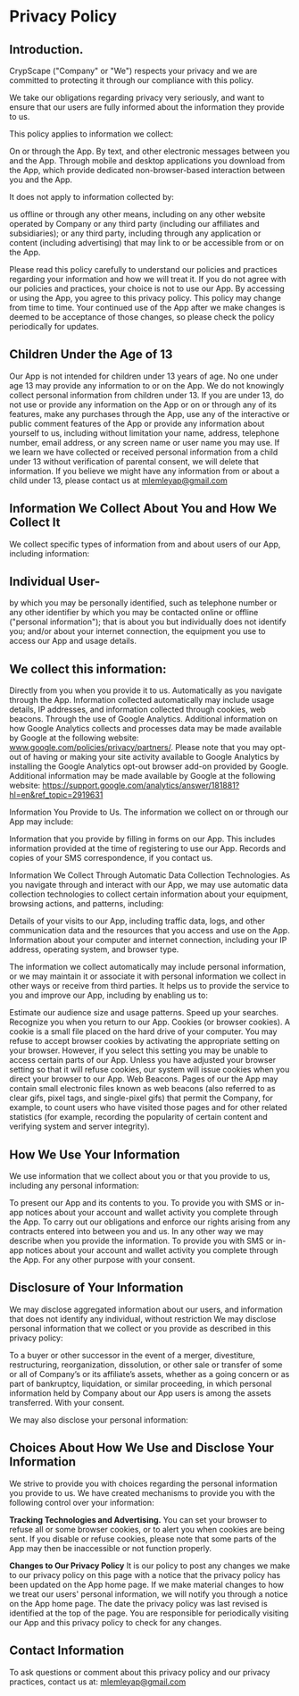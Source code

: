 # Privacy Policy

## Introduction.

CrypScape ("Company" or "We") respects your privacy and we are committed to protecting it through our compliance with this policy.

We take our obligations regarding privacy very seriously, and want to ensure that our users are fully informed about the information they provide to us.

This policy applies to information we collect:


On or through the App.
By text, and other electronic messages between you and the App.
Through mobile and desktop applications you download from the App, which provide dedicated non-browser-based interaction between you and the App.

It does not apply to information collected by:


us offline or through any other means, including on any other website operated by Company or any third party (including our affiliates and subsidiaries); or
any third party, including through any application or content (including advertising) that may link to or be accessible from or on the App.

Please read this policy carefully to understand our policies and practices regarding your information and how we will treat it. If you do not agree with our policies and practices, your choice is not to use our App. By accessing or using the App, you agree to this privacy policy. This policy may change from time to time. Your continued use of the App after we make changes is deemed to be acceptance of those changes, so please check the policy periodically for updates.


## Children Under the Age of 13
Our App is not intended for children under 13 years of age. No one under age 13 may provide any information to or on the App. We do not knowingly collect personal information from children under 13. If you are under 13, do not use or provide any information on the App or on or through any of its features, make any purchases through the App, use any of the interactive or public comment features of the App or provide any information about yourself to us, including without limitation your name, address, telephone number, email address, or any screen name or user name you may use. If we learn we have collected or received personal information from a child under 13 without verification of parental consent, we will delete that information. If you believe we might have any information from or about a child under 13, please contact us at mlemleyap@gmail.com


## Information We Collect About You and How We Collect It
We collect specific types of information from and about users of our App, including information:


## Individual User-
by which you may be personally identified, such as telephone number or any other identifier by which you may be contacted online or offline ("personal information");
that is about you but individually does not identify you; and/or
about your internet connection, the equipment you use to access our App and usage details.

## We collect this information:
Directly from you when you provide it to us.
Automatically as you navigate through the App. Information collected automatically may include usage details, IP addresses, and information collected through cookies, web beacons.
Through the use of Google Analytics. Additional information on how Google Analytics collects and processes data may be made available by Google at the following website: www.google.com/policies/privacy/partners/.
Please note that you may opt-out of having or making your site activity available to Google Analytics by installing the Google Analytics opt-out browser add-on provided by Google. Additional information may be made available by Google at the following website: https://support.google.com/analytics/answer/181881?hl=en&ref_topic=2919631

Information You Provide to Us. The information we collect on or through our App may include:


Information that you provide by filling in forms on our App. This includes information provided at the time of registering to use our App.
Records and copies of your SMS correspondence, if you contact us.

Information We Collect Through Automatic Data Collection Technologies. As you navigate through and interact with our App, we may use automatic data collection technologies to collect certain information about your equipment, browsing actions, and patterns, including:


Details of your visits to our App, including traffic data, logs, and other communication data and the resources that you access and use on the App.
Information about your computer and internet connection, including your IP address, operating system, and browser type.

The information we collect automatically may include personal information, or we may maintain it or associate it with personal information we collect in other ways or receive from third parties. It helps us to provide the service to you and improve our App, including by enabling us to:


Estimate our audience size and usage patterns.
Speed up your searches.
Recognize you when you return to our App.
Cookies (or browser cookies). A cookie is a small file placed on the hard drive of your computer. You may refuse to accept browser cookies by activating the appropriate setting on your browser. However, if you select this setting you may be unable to access certain parts of our App. Unless you have adjusted your browser setting so that it will refuse cookies, our system will issue cookies when you direct your browser to our App.
Web Beacons. Pages of our the App may contain small electronic files known as web beacons (also referred to as clear gifs, pixel tags, and single-pixel gifs) that permit the Company, for example, to count users who have visited those pages and for other related statistics (for example, recording the popularity of certain content and verifying system and server integrity).

## How We Use Your Information
We use information that we collect about you or that you provide to us, including any personal information:


To present our App and its contents to you.
To provide you with SMS or in-app notices about your account and wallet activity you complete through the App.
To carry out our obligations and enforce our rights arising from any contracts entered into between you and us.
In any other way we may describe when you provide the information.
To provide you with SMS or in-app notices about your account and wallet activity you complete through the App.
For any other purpose with your consent.

## Disclosure of Your Information
We may disclose aggregated information about our users, and information that does not identify any individual, without restriction
We may disclose personal information that we collect or you provide as described in this privacy policy:


To a buyer or other successor in the event of a merger, divestiture, restructuring, reorganization, dissolution, or other sale or transfer of some or all of Company’s or its affiliate’s assets, whether as a going concern or as part of bankruptcy, liquidation, or similar proceeding, in which personal information held by Company about our App users is among the assets transferred.
With your consent.

We may also disclose your personal information:

## Choices About How We Use and Disclose Your Information
We strive to provide you with choices regarding the personal information you provide to us. We have created mechanisms to provide you with the following control over your information:

**Tracking Technologies and Advertising.** You can set your browser to refuse all or some browser cookies, or to alert you when cookies are being sent. If you disable or refuse cookies, please note that some parts of the App may then be inaccessible or not function properly.


**Changes to Our Privacy Policy** It is our policy to post any changes we make to our privacy policy on this page with a notice that the privacy policy has been updated on the App home page. If we make material changes to how we treat our users' personal information, we will notify you through a notice on the App home page. The date the privacy policy was last revised is identified at the top of the page. You are responsible for periodically visiting our App and this privacy policy to check for any changes.


## Contact Information
To ask questions or comment about this privacy policy and our privacy practices, contact us at: mlemleyap@gmail.com
